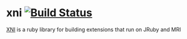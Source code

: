 xni [![Build Status](https://travis-ci.org/wmeissner/xni.png)](https://travis-ci.org/wmeissner/xni)
======

[XNI](https://github.com/wmeissner/xni) is a ruby library for building extensions that run on JRuby and MRI


